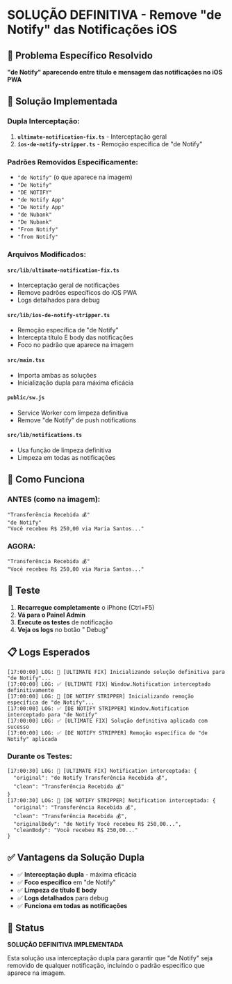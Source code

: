 # SOLUÇÃO DEFINITIVA - Remove "de Notify" das Notificações iOS

## 🎯 Problema Específico Resolvido
**"de Notify" aparecendo entre título e mensagem das notificações no iOS PWA**

## 🔧 Solução Implementada

### **Dupla Interceptação:**
1. **`ultimate-notification-fix.ts`** - Interceptação geral
2. **`ios-de-notify-stripper.ts`** - Remoção específica de "de Notify"

### **Padrões Removidos Especificamente:**
- `"de Notify"` (o que aparece na imagem)
- `"De Notify"`
- `"DE NOTIFY"`
- `"de Notify App"`
- `"De Notify App"`
- `"de Nubank"`
- `"De Nubank"`
- `"From Notify"`
- `"from Notify"`

### **Arquivos Modificados:**

#### **`src/lib/ultimate-notification-fix.ts`**
- Interceptação geral de notificações
- Remove padrões específicos do iOS PWA
- Logs detalhados para debug

#### **`src/lib/ios-de-notify-stripper.ts`**
- Remoção específica de "de Notify"
- Intercepta título E body das notificações
- Foco no padrão que aparece na imagem

#### **`src/main.tsx`**
- Importa ambas as soluções
- Inicialização dupla para máxima eficácia

#### **`public/sw.js`**
- Service Worker com limpeza definitiva
- Remove "de Notify" de push notifications

#### **`src/lib/notifications.ts`**
- Usa função de limpeza definitiva
- Limpeza em todas as notificações

## 📱 Como Funciona

### **ANTES (como na imagem):**
```
"Transferência Recebida 💰"
"de Notify"
"Você recebeu R$ 250,00 via Maria Santos..."
```

### **AGORA:**
```
"Transferência Recebida 💰"
"Você recebeu R$ 250,00 via Maria Santos..."
```

## 🧪 Teste

1. **Recarregue completamente** o iPhone (Ctrl+F5)
2. **Vá para o Painel Admin**
3. **Execute os testes** de notificação
4. **Veja os logs** no botão " Debug"

## 📋 Logs Esperados

```
[17:00:00] LOG: 🚀 [ULTIMATE FIX] Inicializando solução definitiva para "de Notify"...
[17:00:00] LOG: ✅ [ULTIMATE FIX] Window.Notification interceptado definitivamente
[17:00:00] LOG: 🚀 [DE NOTIFY STRIPPER] Inicializando remoção específica de "de Notify"...
[17:00:00] LOG: ✅ [DE NOTIFY STRIPPER] Window.Notification interceptado para "de Notify"
[17:00:00] LOG: ✅ [ULTIMATE FIX] Solução definitiva aplicada com sucesso
[17:00:00] LOG: ✅ [DE NOTIFY STRIPPER] Remoção específica de "de Notify" aplicada
```

### **Durante os Testes:**
```
[17:00:30] LOG: 🔧 [ULTIMATE FIX] Notification interceptada: {
  "original": "de Notify Transferência Recebida 💰",
  "clean": "Transferência Recebida 💰"
}
[17:00:30] LOG: 🔧 [DE NOTIFY STRIPPER] Notification interceptada: {
  "original": "Transferência Recebida 💰",
  "clean": "Transferência Recebida 💰",
  "originalBody": "de Notify Você recebeu R$ 250,00...",
  "cleanBody": "Você recebeu R$ 250,00..."
}
```

## ✅ Vantagens da Solução Dupla

- ✅ **Interceptação dupla** - máxima eficácia
- ✅ **Foco específico** em "de Notify"
- ✅ **Limpeza de título E body**
- ✅ **Logs detalhados** para debug
- ✅ **Funciona em todas as notificações**

## 🚀 Status

**SOLUÇÃO DEFINITIVA IMPLEMENTADA**

Esta solução usa interceptação dupla para garantir que "de Notify" seja removido de qualquer notificação, incluindo o padrão específico que aparece na imagem.
